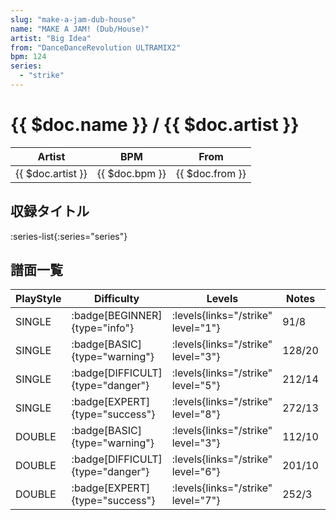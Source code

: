```yaml
---
slug: "make-a-jam-dub-house"
name: "MAKE A JAM! (Dub/House)"
artist: "Big Idea"
from: "DanceDanceRevolution ULTRAMIX2"
bpm: 124
series:
  - "strike"
---
```


# {{ $doc.name }} / {{ $doc.artist }}

|Artist|BPM|From|
|------|---|----|
|{{ $doc.artist }}|{{ $doc.bpm }}|{{ $doc.from }}|

## 収録タイトル

:series-list{:series="series"}

## 譜面一覧

|PlayStyle|Difficulty|Levels|Notes|Movie|
|---------|----------|------|-----|-----|
|SINGLE| :badge[BEGINNER]{type="info"}| :levels{links="/strike" level="1"}|91/8||
|SINGLE| :badge[BASIC]{type="warning"}| :levels{links="/strike" level="3"}|128/20||
|SINGLE| :badge[DIFFICULT]{type="danger"}| :levels{links="/strike" level="5"}|212/14||
|SINGLE| :badge[EXPERT]{type="success"}| :levels{links="/strike" level="8"}|272/13||
|DOUBLE| :badge[BASIC]{type="warning"}| :levels{links="/strike" level="3"}|112/10||
|DOUBLE| :badge[DIFFICULT]{type="danger"}| :levels{links="/strike" level="6"}|201/10||
|DOUBLE| :badge[EXPERT]{type="success"}| :levels{links="/strike" level="7"}|252/3||
